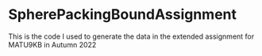 # SpherePackingBoundAssignment
This is the code I used to generate the data in the extended assignment for MATU9KB in Autumn 2022

